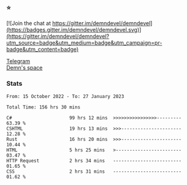 ### :star:

[![Join the chat at https://gitter.im/demndevel/demndevel](https://badges.gitter.im/demndevel/demndevel.svg)](https://gitter.im/demndevel/demndevel?utm_source=badge&utm_medium=badge&utm_campaign=pr-badge&utm_content=badge)

[Telegram](https://t.me/demnometa) <br>
[Demn's space](http://demns.space)

### Stats

<!--START_SECTION:waka-->

```text
From: 15 October 2022 - To: 27 January 2023

Total Time: 156 hrs 30 mins

C#                     99 hrs 12 mins  >>>>>>>>>>>>>>>>---------   63.39 %
CSHTML                 19 hrs 13 mins  >>>----------------------   12.28 %
Rust                   16 hrs 20 mins  >>>----------------------   10.44 %
HTML                   5 hrs 25 mins   >------------------------   03.47 %
HTTP Request           2 hrs 34 mins   -------------------------   01.65 %
CSS                    2 hrs 31 mins   -------------------------   01.62 %
```

<!--END_SECTION:waka-->
